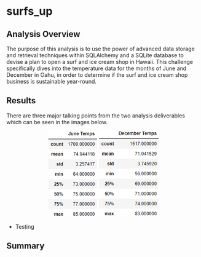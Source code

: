 # surfs_up
## Analysis Overview
The purpose of this analysis is to use the power of advanced data storage and retrieval techniques within SQLAlchemy and a SQLite database to devise a plan to open a surf and ice cream shop in Hawaii. This challenge specifically dives into the temperature data for the months of June and December in Oahu, in order to determine if the surf and ice cream shop business is sustainable year-round. 
## Results
There are three major talking points from the two analysis deliverables which can be seen in the images below.

<p align="center">
  <img src="https://github.com/Bropell/surfs_up/blob/main/Resources/June_summary_statistics.png"/>
  <img src="https://github.com/Bropell/surfs_up/blob/main/Resources/December_summary_statistics.png"/> 
</p>

- Testing
## Summary